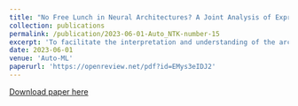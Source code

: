 ```yaml
---
title: "No Free Lunch in Neural Architectures? A Joint Analysis of Expressivity, Convergence, and Generalization."
collection: publications
permalink: /publication/2023-06-01-Auto_NTK-number-15
excerpt: 'To facilitate the interpretation and understanding of the architecture design by AutoML, we target connecting a bigger picture: how does the architecture jointly impact its expressivity, convergence, and generalization?'
date: 2023-06-01
venue: 'Auto-ML'
paperurl: 'https://openreview.net/pdf?id=EMys3eIDJ2'
---
```


[Download paper here](https://openreview.net/pdf?id=EMys3eIDJ2)
